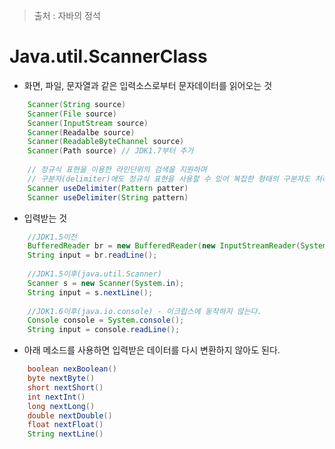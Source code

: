 > 출처 : 자바의 정석

# Java.util.ScannerClass
* 화면, 파일, 문자열과 같은 입력소스로부터 문자데이터를 읽어오는 것
```java
    Scanner(String source)
    Scanner(File source)
    Scanner(InputStream source)
    Scanner(Readalbe source)
    Scanner(ReadableByteChannel source)
    Scanner(Path source) // JDK1.7부터 추가
    
    // 정규식 표현을 이용한 라인단위의 검색을 지원하며
    // 구분자(delimiter)에도 정규식 표현을 사용할 수 있어 복잡한 형태의 구분자도 처리 가능
    Scanner useDelimiter(Pattern patter)
    Scanner useDelimiter(String pattern)
```

* 입력받는 것
```java
	//JDK1.5이전
    BufferedReader br = new BufferedReader(new InputStreamReader(System.in));
    String input = br.readLine();
    
    //JDK1.5이후(java.util.Scanner)
    Scanner s = new Scanner(System.in);
    String input = s.nextLine();
    
    //JDK1.6이후(java.io.console) - 이크립스에 동작하지 않는다.
    Console console = System.console();
    String input = console.readLine();
```

* 아래 메소드를 사용하면 입력받은 데이터를 다시 변환하지 않아도 된다.
```java
    boolean nexBoolean()
    byte nextByte()
    short nextShort()
    int nextInt()
    long nextLong()
    double nextDouble()
    float nextFloat()
    String nextLine()
```
